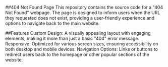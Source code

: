 ##404 Not Found Page
This repository contains the source code for a "404 Not Found" webpage. The page is designed to inform users when the URL they requested does not exist, providing a user-friendly experience and options to navigate back to the main website.

##Features
Custom Design: A visually appealing layout with engaging elements, making it more than just a basic "404" error message.
Responsive: Optimized for various screen sizes, ensuring accessibility on both desktop and mobile devices.
Navigation Options: Links or buttons to redirect users back to the homepage or other popular sections of the website.
